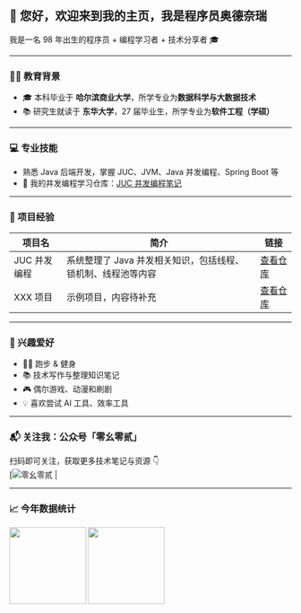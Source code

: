 ## 👋 您好，欢迎来到我的主页，我是程序员奥德奈瑞

我是一名 98 年出生的程序员 + 编程学习者 + 技术分享者 🎓  

---

### 🧑‍🎓 教育背景

- 🎓 本科毕业于 **哈尔滨商业大学**，所学专业为**数据科学与大数据技术**
- 📚 研究生就读于 **东华大学**，27 届毕业生，所学专业为**软件工程（学硕）**

---

### 💻 专业技能

- 熟悉 Java 后端开发，掌握 JUC、JVM、Java 并发编程、Spring Boot 等  
- 🔗 我的并发编程学习仓库：[JUC 并发编程笔记](https://github.com/T-X-1013/JUC)

---

### 🚀 项目经验

| 项目名 | 简介 | 链接 |
|--------|------|------|
| JUC 并发编程 | 系统整理了 Java 并发相关知识，包括线程、锁机制、线程池等内容 | [查看仓库](https://github.com/T-X-1013/JUC) |
| XXX 项目 | 示例项目，内容待补充 | [查看仓库](https://github.com/T-X-1013/公众号-零幺零贰.jpg) |

---

### 🎯 兴趣爱好

- 🏃‍♂️ 跑步 & 健身  
- 📚 技术写作与整理知识笔记  
- 🎮 偶尔游戏、动漫和刷剧  
- 💡 喜欢尝试 AI 工具、效率工具  

---

### 📬 关注我：公众号「零幺零贰」

扫码即可关注，获取更多技术笔记与资源 👇  
[![零幺零贰](https://github.com/T-X-1013/公众号-零幺零贰.jpg) |

---

### 📈 今年数据统计

<!-- GitHub 用户数据卡片 -->
<img align="left" height="137px" src="https://github-readme-stats.vercel.app/api?username=t-x-1013&hide_title=true&hide_border=true&show_icons=true&include_all_commits=true&line_height=21&bg_color=0,EC6C6C,FFD479,FFFC79,73FA79&theme=graywhite&custom_title=T-X-1013" />

<!-- 常用语言展示卡片 -->
<img align="left" height="137px" src="https://github-readme-stats.vercel.app/api/top-langs/?username=T-X-1013&hide_title=true&hide_border=true&layout=compact&bg_color=0,73FA79,73FDFF,D783FF&theme=graywhite&locale=cn" />

<!-- 清除浮动 -->
<div style="clear:both"></div>





